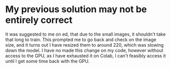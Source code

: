 # My previous solution may not be entirely correct
It was suggested to me on ed, that due to the small images, it shouldn't take that long to train. This prompted me to go back and check on the image size, and it turns out I have resized them to around 220, which was slowing down the model. I have no made this change on my code, however without access to the GPU, as I have exhausted it on Colab, I can't feasibly access it until I get some time back with the GPU.
